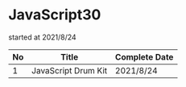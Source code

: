 ﻿# JavaScript30

started at 2021/8/24

| No | Title | Complete Date |
|--- | --- | --- |
| 1 | JavaScript Drum Kit | 2021/8/24 |
